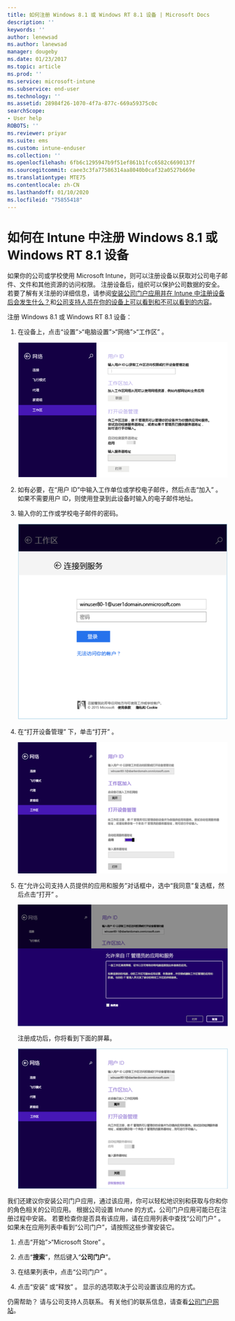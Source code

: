 ```yaml
---
title: 如何注册 Windows 8.1 或 Windows RT 8.1 设备 | Microsoft Docs
description: ''
keywords: ''
author: lenewsad
ms.author: lanewsad
manager: dougeby
ms.date: 01/23/2017
ms.topic: article
ms.prod: ''
ms.service: microsoft-intune
ms.subservice: end-user
ms.technology: ''
ms.assetid: 28984f26-1070-4f7a-877c-669a59375c0c
searchScope:
- User help
ROBOTS: ''
ms.reviewer: priyar
ms.suite: ems
ms.custom: intune-enduser
ms.collection: ''
ms.openlocfilehash: 6fb6c1295947b9f51ef861b1fcc6582c6690137f
ms.sourcegitcommit: caee3c3fa77586314aa8040b0caf32a0527b669e
ms.translationtype: MTE75
ms.contentlocale: zh-CN
ms.lasthandoff: 01/10/2020
ms.locfileid: "75855418"
---
```

# <a name="how-to-enroll-your-windows-81-or-windows-rt-81-device-in-intune"></a>如何在 Intune 中注册 Windows 8.1 或 Windows RT 8.1 设备  

如果你的公司或学校使用 Microsoft Intune，则可以注册设备以获取对公司电子邮件、文件和其他资源的访问权限。 注册设备后，组织可以保护公司数据的安全。 若要了解有关注册的详细信息，请参阅[安装公司门户应用并在 Intune 中注册设备后会发生什么？](what-happens-if-you-install-the-company-portal-app-and-enroll-your-device-in-intune-windows.md)和[公司支持人员在你的设备上可以看到和不可以看到的内容](what-info-can-your-company-see-when-you-enroll-your-device-in-intune.md)。  


注册 Windows 8.1 或 Windows RT 8.1 设备：  

1. 在设备上，点击“设置”&gt;“电脑设置”&gt;“网络”&gt;“工作区”     。  

    ![nav-to-workplace](./media/W81-1-workplacejoin.png)  

2. 如有必要，在“用户 ID”中输入工作单位或学校电子邮件，然后点击“加入”  。 如果不需要用户 ID，则使用登录到此设备时输入的电子邮件地址。  

3. 输入你的工作或学校电子邮件的密码。  


    ![type-password](./media/W81-2-workplacesettings_signin.png)  

4. 在“打开设备管理”  下，单击“打开”  。  


    ![turn-on-device-management](./media/W81-3-dev-mgt-turn-on.png)  

5. 在“允许公司支持人员提供的应用和服务”对话框中，选中“我同意”复选框，然后点击“打开”    。  


    ![turn-on-allow-apps-services](./media/W81-4-agree-allow-apps-services.png)  

    注册成功后，你将看到下面的屏幕。  


    ![enrollment-complete](./media/W81-5-enrolled-done.png)

我们还建议你安装公司门户应用，通过该应用，你可以轻松地识别和获取与你和你的角色相关的公司应用。 根据公司设置 Intune 的方式，公司门户应用可能已在注册过程中安装。 若要检查你是否具有该应用，请在应用列表中查找“公司门户”  。 如果未在应用列表中看到“公司门户”，请按照这些步骤安装它。

1. 点击“开始”&gt;“Microsoft Store”   。  

2. 点击“**搜索**”，然后键入“**公司门户**”。  

3. 在结果列表中，点击“公司门户”  。  

4. 点击“安装”  或“释放”  。 显示的选项取决于公司设置该应用的方式。  

仍需帮助？ 请与公司支持人员联系。 有关他们的联系信息，请查看[公司门户网站](https://go.microsoft.com/fwlink/?linkid=2010980)。  
